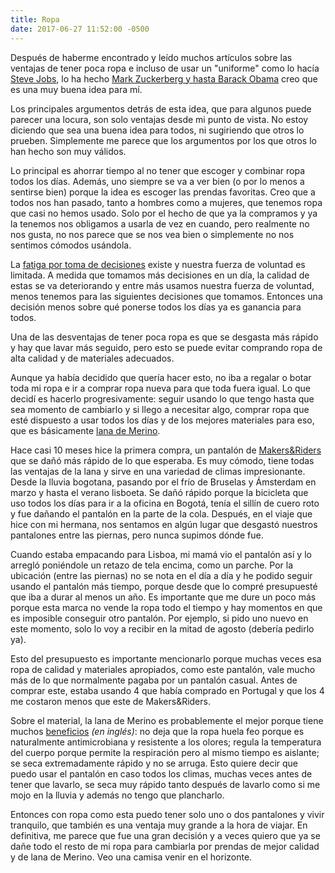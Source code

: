 ```yaml
---
title: Ropa
date: 2017-06-27 11:52:00 -0500
---
```


Después de haberme encontrado y leído muchos artículos sobre las ventajas de tener poca ropa e incluso de usar un "uniforme" como lo hacía <a href="http://www.lainformacion.com/ciencia-y-tecnologia/tecnologia-general/por-que-steve-jobs-siempre-llevo-la-misma-ropa_XR9LoUKoimy6x2AwoKhPH2/">Steve Jobs</a>, lo ha hecho <a href="http://www.huffingtonpost.es/2012/10/03/millonarios-que-siempre-v_n_1934946.html">Mark Zuckerberg y hasta Barack Obama</a> creo que es una muy buena idea para mí.

Los principales argumentos detrás de esta idea, que para algunos puede parecer una locura, son solo ventajas desde mi punto de vista. No estoy diciendo que sea una buena idea para todos, ni sugiriendo que otros lo prueben. Simplemente me parece que los argumentos por los que otros lo han hecho son muy válidos.

Lo principal es ahorrar tiempo al no tener que escoger y combinar ropa todos los días. Además, uno siempre se va a ver bien (o por lo menos a sentirse bien) porque la idea es escoger las prendas favoritas. Creo que a todos nos han pasado, tanto a hombres como a mujeres, que tenemos ropa que casi no hemos usado. Solo por el hecho de que ya la compramos y ya la tenemos nos obligamos a usarla de vez en cuando, pero realmente no nos gusta, no nos parece que se nos vea bien o simplemente no nos sentimos cómodos usándola.

La <a href="http://forbes.es/actualizacion/857/por-que-el-esencialismo-es-la-clave-para-evitar-fatigarse-al-tomar-decisiones">fatiga por toma de decisiones</a> existe y nuestra fuerza de voluntad es limitada. A medida que tomamos más decisiones en un día, la calidad de estas se va deteriorando y entre más usamos nuestra fuerza de voluntad, menos tenemos para las siguientes decisiones que tomamos. Entonces una decisión menos sobre qué ponerse todos los días ya es ganancia para todos.

Una de las desventajas de tener poca ropa es que se desgasta más rápido y hay que lavar más seguido, pero esto se puede evitar comprando ropa de alta calidad y de materiales adecuados.

Aunque ya había decidido que quería hacer esto, no iba a regalar o botar toda mi ropa e ir a comprar ropa nueva para que toda fuera igual. Lo que decidí es hacerlo progresivamente: seguir usando lo que tengo hasta que sea momento de cambiarlo y si llego a necesitar algo, comprar ropa que esté dispuesto a usar todos los días y de los mejores materiales para eso, que es básicamente <a href="http://www.trailrunningreview.com/es/La_lana_merino_una_fibra_natural_con_grandes_propiedades/a/3.html">lana de Merino</a>.

Hace casi 10 meses hice la primera compra, un pantalón de <a href="https://makersandriders.com/">Makers&amp;Riders</a> que se dañó más rápido de lo que esperaba. Es muy cómodo, tiene todas las ventajas de la lana y sirve en una variedad de climas impresionante. Desde la lluvia bogotana, pasando por el frío de Bruselas y Ámsterdam en marzo y hasta el verano lisboeta. Se dañó rápido porque la bicicleta que uso todos los días para ir a la oficina en Bogotá, tenía el sillín de cuero roto y fue dañando el pantalón en la parte de la cola. Después, en el viaje que hice con mi hermana, nos sentamos en algún lugar que desgastó nuestros pantalones entre las piernas, pero nunca supimos dónde fue.

Cuando estaba empacando para Lisboa, mi mamá vio el pantalón así y lo arregló poniéndole un retazo de tela encima, como un parche. Por la ubicación (entre las piernas) no se nota en el día a día y he podido seguir usando el pantalón más tiempo, porque desde que lo compré presupuesté que iba a durar al menos un año. Es importante que me dure un poco más porque esta marca no vende la ropa todo el tiempo y hay momentos en que es imposible conseguir otro pantalón. Por ejemplo, si pido uno nuevo en este momento, solo lo voy a recibir en la mitad de agosto (debería pedirlo ya).

Esto del presupuesto es importante mencionarlo porque muchas veces esa ropa de calidad y materiales apropiados, como este pantalón, vale mucho más de lo que normalmente pagaba por un pantalón casual. Antes de comprar este, estaba usando 4 que había comprado en Portugal y que los 4 me costaron menos que este de Makers&amp;Riders.

Sobre el material, la lana de Merino es probablemente el mejor porque tiene muchos <a href="http://regevelya.com/travel-gear/">beneficios</a> *(en inglés)*: no deja que la ropa huela feo porque es naturalmente antimicrobiana y resistente a los olores; regula la temperatura del cuerpo porque permite la respiración pero al mismo tiempo es aislante; se seca extremadamente rápido y no se arruga. Esto quiere decir que puedo usar el pantalón en caso todos los climas, muchas veces antes de tener que lavarlo, se seca muy rápido tanto después de lavarlo como si me mojo en la lluvia y además no tengo que plancharlo.

Entonces con ropa como esta puedo tener solo uno o dos pantalones y vivir tranquilo, que también es una ventaja muy grande a la hora de viajar. En definitiva, me parece que fue una gran decisión y a veces quiero que ya se dañe todo el resto de mi ropa para cambiarla por prendas de mejor calidad y de lana de Merino. Veo una camisa venir en el horizonte.